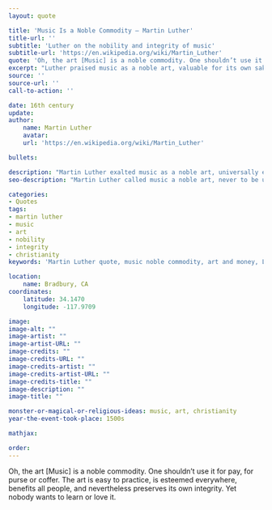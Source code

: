 ```yaml
---
layout: quote

title: 'Music Is a Noble Commodity – Martin Luther'
title-url: ''
subtitle: 'Luther on the nobility and integrity of music'
subtitle-url: 'https://en.wikipedia.org/wiki/Martin_Luther'
quote: 'Oh, the art [Music] is a noble commodity. One shouldn’t use it for pay, for purse or coffer.'
excerpt: "Luther praised music as a noble art, valuable for its own sake and not to be corrupted by money."
source: ''
source-url: ''
call-to-action: ''

date: 16th century
update:
author:
    name: Martin Luther
    avatar: 
    url: 'https://en.wikipedia.org/wiki/Martin_Luther'

bullets:

description: "Martin Luther exalted music as a noble art, universally esteemed and beneficial, yet too often neglected when pursued only for money."
seo-description: "Martin Luther called music a noble art, never to be used merely for money, but valued for its universal beauty and integrity."

categories:
- Quotes
tags:
- martin luther
- music
- art
- nobility
- integrity
- christianity
keywords: 'Martin Luther quote, music noble commodity, art and money, Luther on music, noble art, Christianity and music, Martin Luther teaching on music'

location:
    name: Bradbury, CA
coordinates:
    latitude: 34.1470
    longitude: -117.9709

image:
image-alt: ""
image-artist: ""
image-artist-URL: ""
image-credits: ""
image-credits-URL: ""
image-credits-artist: ""
image-credits-artist-URL: ""
image-credits-title: ""
image-description: ""
image-title: ""

monster-or-magical-or-religious-ideas: music, art, christianity
year-the-event-took-place: 1500s

mathjax: 

order: 
---
```

Oh, the art [Music] is a noble commodity. One shouldn’t use it for pay, for purse or coffer. The art is easy to practice, is esteemed everywhere, benefits all people, and nevertheless preserves its own integrity. Yet nobody wants to learn or love it.